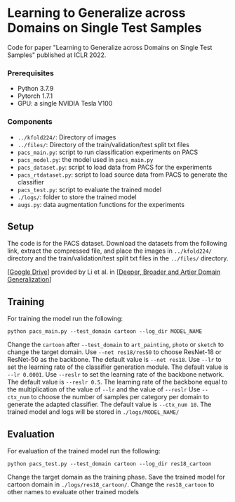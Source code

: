 # Learning to Generalize across Domains on Single Test Samples
Code for paper "Learning to Generalize across Domains on Single Test Samples" published at ICLR 2022.

### Prerequisites
 - Python 3.7.9
 - Pytorch 1.7.1
 - GPU: a single NVIDIA Tesla V100

### Components
 - `../kfold224/`: Directory of images
 - `../files/`: Directory of the train/validation/test split txt files
 - `pacs_main.py`: script to run classification experiments on PACS
 - `pacs_model.py`: the model used in `pacs_main.py`
 - `pacs_dataset.py`: script to load data from PACS for the experiments
 - `pacs_rtdataset.py`: script to load source data from PACS to generate the classifier
 - `pacs_test.py`: script to evaluate the trained model
 - `./logs/`: folder to store the trained model
 - `augs.py`: data augmentation functions for the experiments 


## Setup
The code is for the PACS dataset. Download the datasets from the following link, extract the compressed file, and place the images in `../kfold224/` directory and the train/validation/test split txt files in the `../files/` directory.

[[Google Drive](https://drive.google.com/drive/folders/0B6x7gtvErXgfUU1WcGY5SzdwZVk)] provided by Li et al. in [[Deeper, Broader and Artier Domain Generalization](https://arxiv.org/pdf/1710.03077v1.pdf)]

## Training
For training the model run the following:
```
python pacs_main.py --test_domain cartoon --log_dir MODEL_NAME
```
Change the `cartoon` after `--test_domain` to `art_painting`, `photo` or `sketch` to change the target domain.
Use `--net res18/res50` to choose ResNet-18 or ResNet-50 as the backbone. The default value is `--net res18`.
Use `--lr` to set the learning rate of the classifier generation module. The default value is `--lr 0.0001`.
Use `--reslr` to set the learning rate of the backbone network. The default value is `--reslr 0.5`. The learning rate of the backbone equal to the multiplication of the value of `--lr` and the value of `--reslr`
Use `--ctx_num` to choose the number of samples per category per domain to generate the adapted classifier. The default value is `--ctx_num 10`.
The trained model and logs will be stored in `./logs/MODEL_NAME/`

## Evaluation
For evaluation of the trained model run the following:
```
python pacs_test.py --test_domain cartoon --log_dir res18_cartoon
```
Change the target domain as the training phase.
Save the trained model for cartoon domain in `./logs/res18_cartoon/`. Change the `res18_cartoon` to other names to evaluate other trained models
